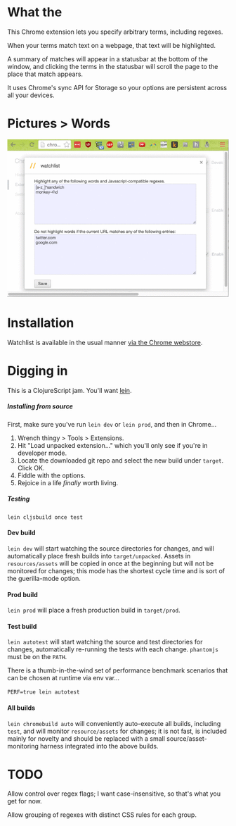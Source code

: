 # What the

This Chrome extension lets you specify arbitrary terms, including regexes.

When your terms match text on a webpage, that text will be highlighted.

A summary of matches will appear in a statusbar at the bottom of the window, and clicking the terms in the statusbar will scroll the page to the place that match appears.

It uses Chrome's sync API for Storage so your options are persistent across all your devices.



# Pictures > Words

![demo.gif](https://raw.githubusercontent.com/daemianmack/Chrome-WatchList/master/resources/doc/demo.gif)



# Installation

Watchlist is available in the usual manner [via the Chrome webstore](https://chrome.google.com/webstore/detail/watchlist/menehddibpdfhbfgfmhkddgbajijoole?hl=en-US&gl=US).



# Digging in

This is a ClojureScript jam. You'll want [lein](http://leiningen.org/).

##### Installing from source

First, make sure you've run `lein dev` or `lein prod`, and then in Chrome...

1. Wrench thingy > Tools > Extensions.
2. Hit "Load unpacked extension..." which you'll only see if you're in developer mode.
3. Locate the downloaded git repo and select the new build under `target`. Click OK.
4. Fiddle with the options.
5. Rejoice in a life *finally* worth living.

##### Testing

`lein cljsbuild once test`

#### Dev build

`lein dev` will start watching the source directories for changes, and will automatically place fresh builds into `target/unpacked`. Assets in `resources/assets` will be copied in once at the beginning but will not be monitored for changes; this mode has the shortest cycle time and is sort of the guerilla-mode option.

#### Prod build

`lein prod` will place a fresh production build in `target/prod`.

#### Test build

`lein autotest` will start watching the source and test directories
for changes, automatically re-running the tests with each change.
`phantomjs` must be on the `PATH`.

There is a thumb-in-the-wind set of performance benchmark scenarios
that can be chosen at runtime via env var...

`PERF=true lein autotest`

#### All builds
`lein chromebuild auto` will conveniently auto-execute all builds, including `test`, and will monitor `resource/assets` for changes; it is not fast, is included mainly for novelty and should be replaced with a small source/asset-monitoring harness integrated into the above builds.



# TODO

Allow control over regex flags; I want case-insensitive, so
that's what you get for now.

Allow grouping of regexes with distinct CSS rules for each group.
